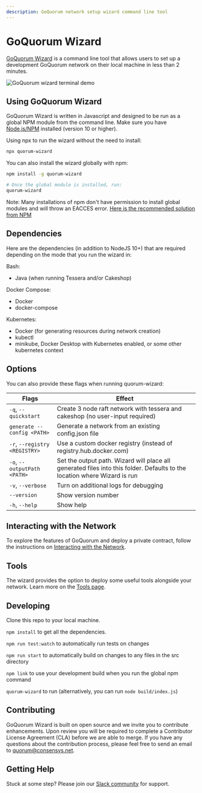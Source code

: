 ```yaml
---
description: GoQuorum network setup wizard command line tool
---
```


# GoQuorum Wizard

[GoQuorum Wizard](https://github.com/ConsenSys/quorum-wizard) is a command line tool that allows
users to set up a development GoQuorum network on their local machine in less than 2 minutes.

![GoQuorum wizard terminal demo](../../../images/wizard/quorum-wizard.gif)

## Using GoQuorum Wizard

GoQuorum Wizard is written in Javascript and designed to be run as a global NPM module from the command line. Make sure you have [Node.js/NPM](https://docs.npmjs.com/downloading-and-installing-node-js-and-npm) installed (version 10 or higher).

Using npx to run the wizard without the need to install:

```sh
npx quorum-wizard
```

You can also install the wizard globally with npm:

```Bash
npm install -g quorum-wizard

# Once the global module is installed, run:
quorum-wizard
```

Note: Many installations of npm don't have permission to install global modules and will throw an EACCES error. [Here is the recommended solution from NPM](https://docs.npmjs.com/resolving-eacces-permissions-errors-when-installing-packages-globally)

## Dependencies

Here are the dependencies (in addition to NodeJS 10+) that are required depending on the mode that you run the wizard in:

Bash:

- Java (when running Tessera and/or Cakeshop)

Docker Compose:

- Docker
- docker-compose

Kubernetes:

- Docker (for generating resources during network creation)
- kubectl
- minikube, Docker Desktop with Kubernetes enabled, or some other kubernetes context

## Options

You can also provide these flags when running quorum-wizard:

| Flags | Effect |
| - | - |
| `-q`, `--quickstart` | Create 3 node raft network with tessera and cakeshop (no user-input required) |
| `generate --config <PATH>` | Generate a network from an existing config.json file |
| `-r`, `--registry <REGISTRY>` | Use a custom docker registry (instead of registry.hub.docker.com) |
| `-o`, `--outputPath <PATH>` | Set the output path. Wizard will place all generated files into this folder. Defaults to the location where Wizard is run |
| `-v`, `--verbose` | Turn on additional logs for debugging |
| `--version` | Show version number |
| `-h`, `--help` | Show help |

## Interacting with the Network

To explore the features of GoQuorum and deploy a private contract, follow the instructions on [Interacting with the Network](Interacting.md).

## Tools

The wizard provides the option to deploy some useful tools alongside your network. Learn more on the [Tools page](Tools.md).

## Developing

Clone this repo to your local machine.

`npm install` to get all the dependencies.

`npm run test:watch` to automatically run tests on changes

`npm run start` to automatically build on changes to any files in the src directory

`npm link` to use your development build when you run the global npm command

`quorum-wizard` to run (alternatively, you can run `node build/index.js`)

## Contributing

GoQuorum Wizard is built on open source and we invite you to contribute enhancements.
Upon review you will be required to complete a Contributor License Agreement (CLA) before we are able to merge.
If you have any questions about the contribution process, please feel free to send an email to [quorum@consensys.net](mailto:quorum@consensys.net).

## Getting Help

Stuck at some step? Please join our <a href="https://www.goquorum.com/slack-inviter" target="_blank" rel="noopener">Slack community</a> for support.
